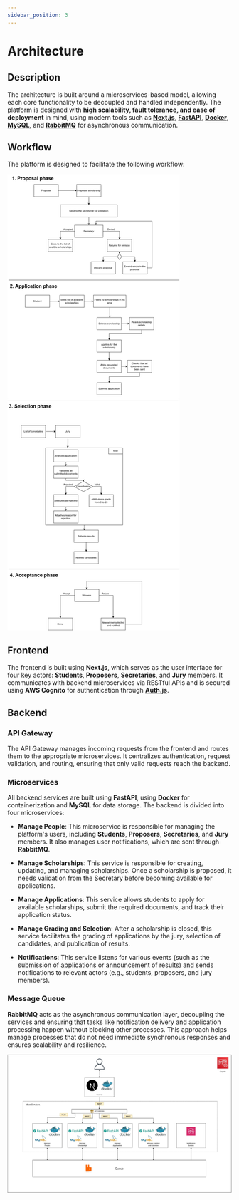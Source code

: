 ```yaml
---
sidebar_position: 3
---
```


# Architecture

## Description

The architecture is built around a microservices-based model, allowing each core functionality to be decoupled and handled independently. The platform is designed with **high scalability, fault tolerance, and ease of deployment** in mind, using modern tools such as **[Next.js](https://nextjs.org/)**, **[FastAPI](https://fastapi.tiangolo.com/)**, **[Docker](https://www.docker.com/)**, **[MySQL](https://www.mysql.com/)**, and **[RabbitMQ](https://www.rabbitmq.com/)** for asynchronous communication.

## Workflow

The platform is designed to facilitate the following workflow:

![Workflow Diagram](./../static/img/Workflow.jpg)

## Frontend

The frontend is built using **Next.js**, which serves as the user interface for four key actors: **Students**, **Proposers**, **Secretaries**, and **Jury** members. It communicates with backend microservices via RESTful APIs and is secured using **AWS Cognito** for authentication through **[Auth.js](https://authjs.dev/)**.

## Backend

### API Gateway

The API Gateway manages incoming requests from the frontend and routes them to the appropriate microservices. It centralizes authentication, request validation, and routing, ensuring that only valid requests reach the backend.

### Microservices

All backend services are built using **FastAPI**, using **Docker** for containerization and **MySQL** for data storage. The backend is divided into four microservices:

- **Manage People**: This microservice is responsible for managing the platform's users, including **Students**, **Proposers**, **Secretaries**, and **Jury** members. It also manages user notifications, which are sent through **RabbitMQ**.

- **Manage Scholarships**: This service is responsible for creating, updating, and managing scholarships. Once a scholarship is proposed, it needs validation from the Secretary before becoming available for applications.

- **Manage Applications**: This service allows students to apply for available scholarships, submit the required documents, and track their application status.

- **Manage Grading and Selection**: After a scholarship is closed, this service facilitates the grading of applications by the jury, selection of candidates, and publication of results.

- **Notifications**: This service listens for various events (such as the submission of applications or announcement of results) and sends notifications to relevant actors (e.g., students, proposers, and jury members).

### Message Queue

**RabbitMQ** acts as the asynchronous communication layer, decoupling the services and ensuring that tasks like notification delivery and application processing happen without blocking other processes. This approach helps manage processes that do not need immediate synchronous responses and ensures scalability and resilience.

![Architecture Diagram](./../static/img/Architecture.jpg)